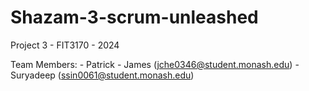 # Shazam-3-scrum-unleashed
Project 3 - FIT3170 - 2024

Team Members:
    - Patrick
    - James (jche0346@student.monash.edu)
    - Suryadeep (ssin0061@student.monash.edu)